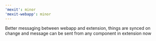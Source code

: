 ```yaml
---
'mexit': minor
'mexit-webapp': minor
---
```


Better messaging between webapp and extension, things are synced on change and message can be sent from any component in extension now
